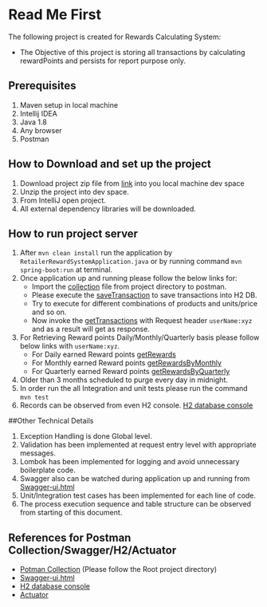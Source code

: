 # Read Me First
The following project is created for Rewards Calculating System:

* The Objective of this project is storing all  transactions by calculating rewardPoints and persists for report purpose only.


## Prerequisites
1. Maven setup in local machine
2. Intellij IDEA
3. Java 1.8
4. Any browser
5. Postman

## How to Download and set up the project

1. Download project zip file from [link](https://github.com/techvasishtha/retailer-reward-system) into you local machine dev space
2. Unzip the project into dev space.
3. From IntelliJ open project.
4. All external dependency libraries will be downloaded.

## How to run project server
1. After `mvn clean install` run the application by `RetailerRewardSystemApplication.java` or by running command `mvn spring-boot:run` at terminal. 
2. Once application up and running please follow the below links for:
    * Import the [collection](Documents/postman/retailer-reward-system-api.postman_collection.json) file from project directory to postman.
    * Please execute the [saveTransaction](http://localhost:8081/transaction/saveTransaction) to save transactions into H2 DB. 
    * Try to execute for different combinations of products and units/price and so on. 
    * Now invoke the [getTransactions](localhost:8081/transaction/getTransactions) with Request header `userName:xyz` and as a result will get as response.
3. For Retrieving Reward points Daily/Monthly/Quarterly basis please follow below links with `userName:xyz`.
    * For Daily earned Reward points [getRewards](localhost:8081/rewards/gettotalrewards)
    * For Monthly earned Reward points [getRewardsByMonthly](localhost:8081/rewards/getRewardsByMonthly)
    * For Quarterly earned Reward points [getRewardsByQuarterly](localhost:8081/rewards/getRewardsByQuarterly)
4. Older than 3 months scheduled to purge every day in midnight.
5. In order run the all Integration and unit tests please run the command `mvn test`
6. Records can be observed from even H2 console. [H2 database console ](http://localhost:8081/h2)


##Other Technical Details
1. Exception Handling is done Global level. 
2. Validation has been implemented at request entry level with appropriate messages. 
3. Lombok has been implemented for logging and avoid unnecessary boilerplate code.
4. Swagger also can be watched during application up and running from [Swagger-ui.html](http://localhost:8081/swagger-ui/index.html#/)
5. Unit/Integration test cases has been implemented for each line of code.
6. The process execution sequence and table structure can be observed from starting of this document.


## References for Postman Collection/Swagger/H2/Actuator

*  [Potman Collection](Documents/postman/retailer-reward-system-api.postman_collection.json) (Please follow the Root project directory)
* [Swagger-ui.html](http://localhost:8081/swagger-ui/index.html#/)
* [H2 database console ](http://localhost:8081/h2/login.do)
* [Actuator](http://localhost:8081/actuator)

